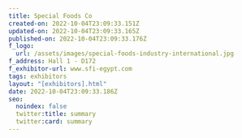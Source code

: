 ```yaml
---
title: Special Foods Co
created-on: 2022-10-04T23:09:33.151Z
updated-on: 2022-10-04T23:09:33.165Z
published-on: 2022-10-04T23:09:33.176Z
f_logo:
  url: /assets/images/special-foods-industry-international.jpg
f_address: Hall 1 - D172
f_exhibitor-url: www.sfi-egypt.com
tags: exhibitors
layout: "[exhibitors].html"
date: 2022-10-04T23:09:33.186Z
seo:
  noindex: false
  twitter:title: summary
  twitter:card: summary
---
```

